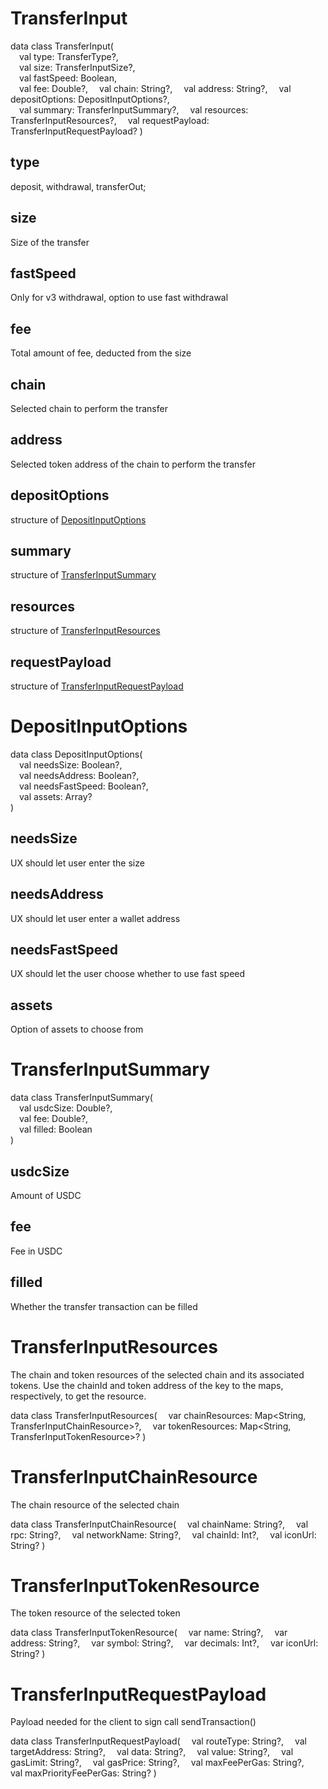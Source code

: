 # TransferInput

data class TransferInput(  
&emsp;val type: TransferType?,  
&emsp;val size: TransferInputSize?,  
&emsp;val fastSpeed: Boolean,  
&emsp;val fee: Double?,
&emsp;val chain: String?,
&emsp;val address: String?,
&emsp;val depositOptions: DepositInputOptions?,  
&emsp;val summary: TransferInputSummary?,
&emsp;val resources: TransferInputResources?,
&emsp;val requestPayload: TransferInputRequestPayload?
)

## type

deposit,
withdrawal,
transferOut;

## size

Size of the transfer

## fastSpeed

Only for v3 withdrawal, option to use fast withdrawal

## fee

Total amount of fee, deducted from the size

## chain

Selected chain to perform the transfer

## address

Selected token address of the chain to perform the transfer

## depositOptions

structure of [DepositInputOptions](#DepositInputOptions)

## summary

structure of [TransferInputSummary](#TransferInputSummary)

## resources

structure of [TransferInputResources](#TransferInputResources)

## requestPayload

structure of [TransferInputRequestPayload](#TransferInputRequestPayload)

# DepositInputOptions

data class DepositInputOptions(  
&emsp;val needsSize: Boolean?,  
&emsp;val needsAddress: Boolean?,  
&emsp;val needsFastSpeed: Boolean?,  
&emsp;val assets: Array<SelectionOption>?  
)

## needsSize

UX should let user enter the size

## needsAddress

UX should let user enter a wallet address

## needsFastSpeed

UX should let the user choose whether to use fast speed

## assets

Option of assets to choose from

# TransferInputSummary

data class TransferInputSummary(  
&emsp;val usdcSize: Double?,  
&emsp;val fee: Double?,  
&emsp;val filled: Boolean  
)

## usdcSize

Amount of USDC

## fee

Fee in USDC

## filled

Whether the transfer transaction can be filled

# TransferInputResources

The chain and token resources of the selected chain and its associated tokens.  Use the chainId
and token address of the key to the maps, respectively, to get the resource.

data class TransferInputResources(
&emsp;var chainResources: Map<String, TransferInputChainResource>?,
&emsp;var tokenResources: Map<String, TransferInputTokenResource>?
)

# TransferInputChainResource

The chain resource of the selected chain

data class TransferInputChainResource(
&emsp;val chainName: String?,
&emsp;val rpc: String?,
&emsp;val networkName: String?,
&emsp;val chainId: Int?,
&emsp;val iconUrl: String?
)

# TransferInputTokenResource

The token resource of the selected token

data class TransferInputTokenResource(
&emsp;var name: String?,
&emsp;var address: String?,
&emsp;var symbol: String?,
&emsp;var decimals: Int?,
&emsp;var iconUrl: String?
)

# TransferInputRequestPayload

Payload needed for the client to sign call sendTransaction()

data class TransferInputRequestPayload(
&emsp;val routeType: String?,
&emsp;val targetAddress: String?,
&emsp;val data: String?,
&emsp;val value: String?,
&emsp;val gasLimit: String?,
&emsp;val gasPrice: String?,
&emsp;val maxFeePerGas: String?,
&emsp;val maxPriorityFeePerGas: String?
)